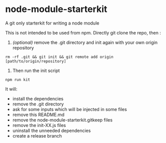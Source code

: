 node-module-starterkit
======================

A git only starterkit for writing a node module

This is not intended to be used from npm. Directly git clone the repo, then :

1. *(optional)* remove the .git directory and init again with your own origin repository

```
rm -rf .git && git init && git remote add origin [path/to/origin/repository]
```

1. Then run the init script

```
npm run kit
```

It will:

+ install the dependencies
+ remove the .git directory
+ ask for some inputs which will be injected in some files
+ remove this README.md
+ remove the node-module-starterkit.gitkeep files
+ remove the init-XX.js files
+ uninstall the unneeded dependencies
+ create a release branch